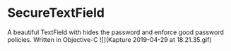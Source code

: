 # SecureTextField
A beautiful TextField with hides the password and enforce good password policies. Written  in Objective-C
 ![](Kapture 2019-04-29 at 18.21.35.gif)
